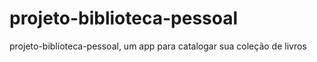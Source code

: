 # projeto-biblioteca-pessoal
 projeto-biblioteca-pessoal, um app para catalogar sua coleção de livros
